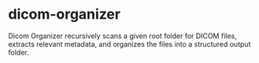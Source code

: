 # dicom-organizer
Dicom Organizer recursively scans a given root folder for DICOM files, extracts relevant metadata, and organizes the files into a structured output folder.
